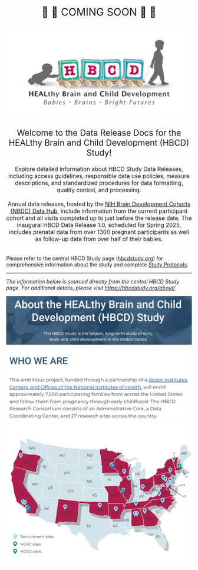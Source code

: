 <p style="text-align: center; font-size: 2em">🚧 🚧 COMING SOON 🚧 🚧</p>

<p align="center">
<img src="images/logo_HBCD_final.png" alt="logo" width="500">
</p>

<p style="text-align: center; font-size: 1.6em">Welcome to the Data Release Docs for the HEALthy Brain and Child Development (HBCD) Study!</p>

<p style="text-align: center; font-size: 1.1em">Explore detailed information about HBCD Study Data Releases, including access guidelines, responsible data use policies, measure descriptions, and standardized procedures for data formatting, quality control, and processing.

<br>
<br>
Annual data releases, hosted by the <a href="https://nbdc-splash-beta.lassoinformatics.com/hbcd-study">NIH Brain Development Cohorts (NBDC) Data Hub</a>, include information from the current participant cohort and all visits completed up to just before the release date. The inaugural HBCD Data Release 1.0, scheduled for Spring 2025, includes prenatal data from over 1300 pregnant participants as well as follow-up data from over half of their babies.

<br>
<br>

Please refer to the central HBCD Study page (<a href="https://hbcdstudy.org/">hbcdstudy.org</a>) for comprehensive information about the study and complete <a href="https://hbcdstudy.org/study-protocols/">Study Protocols</a>.</p> 


--------------

<i>The information below is sourced directly from the central HBCD Study page. For additional details, please visit <a href="https://hbcdstudy.org/about/">https://hbcdstudy.org/about/</a></i>


![](images/about-header-hbcd-text.png)

[![](images/who-we-are-hbcd-text.png)](https://hbcdstudy.org/federal-partners/)
![](images/who-we-are-map-hbcd.png)
